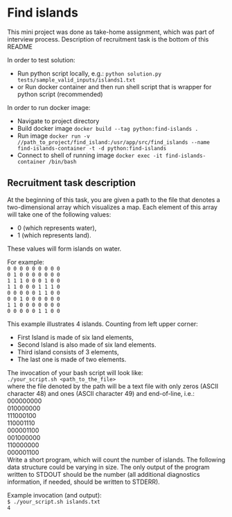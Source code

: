 # Find islands

This mini project was done as take-home assignment, which was part of interview process. 
Description of recruitment task is the bottom of this README

In order to test solution:
* Run python script locally, e.g.: `python solution.py tests/sample_valid_inputs/islands1.txt`
* or Run docker container and then run shell script that is wrapper for python script (recommended) 

In order to run docker image:
* Navigate to project directory
* Build docker image `docker build --tag python:find-islands .`
* Run image `docker run -v //path_to_project/find_island:/usr/app/src/find_islands --name find-islands-container -t -d python:find-islands`
* Connect to shell of running image `docker exec -it find-islands-container /bin/bash`


## Recruitment task description
At the beginning of this task, you are given a path to the file that denotes a
two-dimensional array which visualizes a map. Each element of this array will take
one of the following values:
* 0 (which represents water),
* 1 (which represents land).

These values will form islands on water.

For example:<br />
`0 0 0 0 0 0 0 0 0`<br />
`0 1 0 0 0 0 0 0 0`<br />
`1 1 1 0 0 0 1 0 0`<br />
`1 1 0 0 0 1 1 1 0`<br />
`0 0 0 0 0 1 1 0 0`<br />
`0 0 1 0 0 0 0 0 0`<br />
`1 1 0 0 0 0 0 0 0`<br />
`0 0 0 0 0 1 1 0 0`

This example illustrates 4 islands. Counting from left upper corner:
* First Island is made of six land elements,
* Second Island is also made of six land elements.
* Third island consists of 3 elements,
* The last one is made of two elements.

The invocation of your bash script will look like:<br />
`./your_script.sh <path_to_the_file>`<br />
where the file denoted by the path will be a text file with only zeros (ASCII character 48) and ones (ASCII character 49) 
and end-of-line, i.e.:<br />
000000000<br />
010000000<br />
111000100<br />
110001110<br />
000001100<br />
001000000<br />
110000000<br />
000001100<br />
Write a short program, which will count the number of islands. The following data structure could be varying in size. 
The only output of the program written to STDOUT should be the number (all additional diagnostics information, if needed, 
should be written to STDERR).

Example invocation (and output):<br />
`$ ./your_script.sh islands.txt`<br />
`4`